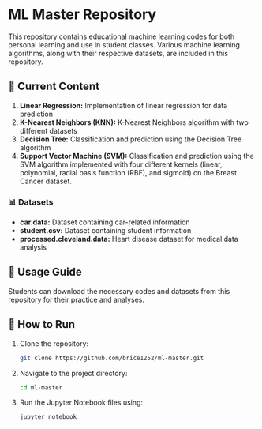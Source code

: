 # ML Master Repository  

This repository contains educational machine learning codes for both personal learning and use in student classes. Various machine learning algorithms, along with their respective datasets, are included in this repository.

## 📂 Current Content
1. **Linear Regression:** Implementation of linear regression for data prediction  
2. **K-Nearest Neighbors (KNN):** K-Nearest Neighbors algorithm with two different datasets
3. **Decision Tree:** Classification and prediction using the Decision Tree algorithm
4. **Support Vector Machine (SVM):** Classification and prediction using the SVM algorithm implemented with four different kernels (linear, polynomial, radial basis function (RBF), and sigmoid) on the Breast Cancer dataset.

   
### 📊 Datasets
- **car.data:** Dataset containing car-related information  
- **student.csv:** Dataset containing student information
- **processed.cleveland.data:** Heart disease dataset for medical data analysis 



## 📢 Usage Guide  
Students can download the necessary codes and datasets from this repository for their practice and analyses.

## 🚀 How to Run
1. Clone the repository:
    ```bash
    git clone https://github.com/brice1252/ml-master.git
    ```
2. Navigate to the project directory:
    ```bash
    cd ml-master
    ```
3. Run the Jupyter Notebook files using:
    ```bash
    jupyter notebook
    ```
